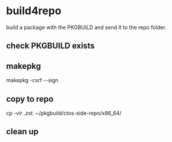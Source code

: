 # build4repo
build a package with the PKGBUILD and send it to the repo folder.

## check PKGBUILD exists

## makepkg
makepkg -csrf --sign
## copy to repo
cp -vir *.zst.* ~/pkgbuild/ctos-side-repo/x86_64/
## clean up

